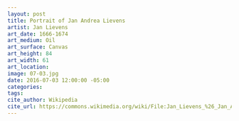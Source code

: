 ```yaml
---
layout: post
title: Portrait of Jan Andrea Lievens
artist: Jan Lievens
art_date: 1666-1674
art_medium: Oil
art_surface: Canvas
art_height: 84
art_width: 61
art_location:
image: 07-03.jpg
date: 2016-07-03 12:00:00 -05:00
categories:
tags:
cite_author: Wikipedia
cite_url: https://commons.wikimedia.org/wiki/File:Jan_Lievens_%26_Jan_Andrea_Lievens_-_Portret_van_Jan_Andrea_Lievens_als_zinnebeeld_op_de_Matigheid.jpg
---
```


